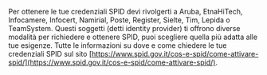 Per ottenere le tue credenziali SPID devi rivolgerti a Aruba, EtnaHiTech, Infocamere, Infocert, Namirial, Poste, Register, Sielte, Tim, Lepida o TeamSystem. Questi soggetti (detti identity provider) ti offrono diverse modalità per richiedere e ottenere SPID, puoi scegliere quella più adatta alle tue esigenze. Tutte le informazioni su dove e come chiedere le tue credenziali SPID sul sito [https://www.spid.gov.it/cos-e-spid/come-attivare-spid/](https://www.spid.gov.it/cos-e-spid/come-attivare-spid/). 
